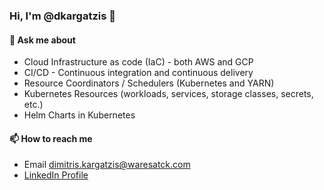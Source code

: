 ### Hi, I'm @dkargatzis 👋

#### 💬 Ask me about

- Cloud Infrastructure as code (IaC) - both AWS and GCP
- CI/CD - Continuous integration and continuous delivery
- Resource Coordinators / Schedulers (Kubernetes and YARN)
- Kubernetes Resources (workloads, services, storage classes, secrets, etc.)
- Helm Charts in Kubernetes


#### 📫 How to reach me 

- Email  [dimitris.kargatzis@waresatck.com](mailto:dimitris.kargatzis@warestack.com?subject=[GitHub]%20Source%20Han%20Sans)
- [LinkedIn Profile](https://www.linkedin.com/in/dimitris-kargatzis/)
